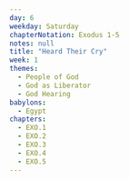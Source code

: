 ```yaml
---
day: 6
weekday: Saturday
chapterNotation: Exodus 1-5
notes: null
title: "Heard Their Cry"
week: 1
themes:
  - People of God
  - God as Liberator
  - God Hearing
babylons:
  - Egypt
chapters:
  - EXO.1
  - EXO.2
  - EXO.3
  - EXO.4
  - EXO.5
---
```

